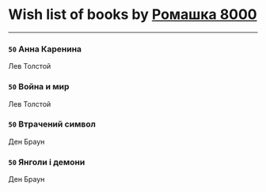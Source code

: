 # Wish list of books by [Ромашка 8000](https://www.facebook.com/app_scoped_user_id/1367562056650260/)
---

### `50` Анна Каренина
Лев Толстой

### `50` Война и мир
Лев Толстой

### `50` Втрачений символ
Ден Браун

### `50` Янголи і демони
Ден Браун

